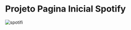 # Projeto Pagina Inicial Spotify
![spotifi](https://user-images.githubusercontent.com/97393143/164292953-be01647e-0066-4e21-8a72-7f89b565aa15.png)
